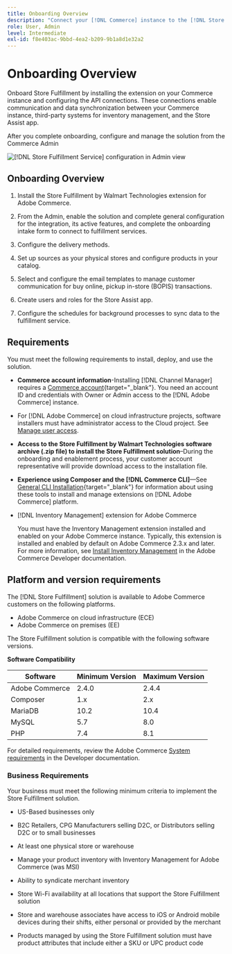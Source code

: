 ```yaml
---
title: Onboarding Overview
description: "Connect your [!DNL Commerce] instance to the [!DNL Store Fulfillment Manager] service by completing a few onboarding steps."
role: User, Admin
level: Intermediate
exl-id: f8e403ac-9bbd-4ea2-b209-9b1a8d1e32a2
---
```

# Onboarding Overview

Onboard Store Fulfillment by installing the extension on your Commerce instance and configuring the API connections. These connections enable communication and data synchronization between your Commerce instance, third-party systems for inventory management, and the Store Assist app.

After you complete onboarding, configure and manage the solution from the Commerce Admin

![[!DNL Store Fulfillment Service] configuration in Admin view](assets/store-fulfillment-admin-home.png)

## Onboarding Overview

1. Install the Store Fulfillment by Walmart Technologies extension for Adobe Commerce.

1. From the Admin, enable the solution and complete general configuration for the integration, its active features, and complete the onboarding intake form to connect to fulfillment services.

1. Configure the delivery methods.

1. Set up sources as your physical stores and configure products in your catalog.

1. Select and configure the email templates to manage customer communication for buy online, pickup in-store (BOPIS) transactions.

1. Create users and roles for the Store Assist app.

1. Configure the schedules for background processes to sync data to the fulfillment service.

## Requirements

You must meet the following requirements to install, deploy, and use the solution.

* **Commerce account information**-Installing [!DNL Channel Manager] requires a [Commerce account](https://docs.magento.com/user-guide/magento/magento-account.html){target="_blank"}. You need an account ID and credentials with Owner or Admin access to the [!DNL Adobe Commerce] instance.

* For [!DNL Adobe Commerce] on cloud infrastructure projects, software installers must have administrator access to the Cloud project. See [Manage user access](https://devdocs.magento.com/cloud/project/user-admin.html).

* **Access to the Store Fulfillment by Walmart Technologies software archive (.zip file) to install the Store Fulfillment solution**–During the onboarding and enablement process, your customer account representative will provide download access to the installation file.

* **Experience using Composer and the [!DNL Commerce CLI]**—See [General CLI Installation](https://devdocs.magento.com/extensions/install/){target="_blank"} for information about using these tools to install and manage extensions on [!DNL Adobe Commerce] platform.

* [!DNL Inventory Management] extension for Adobe Commerce

   You must have the Inventory Management extension installed and enabled on your Adobe Commerce instance. Typically, this extension is installed and enabled by default on Adobe Commerce 2.3.x and later. For more information, see [Install Inventory Management](https://devdocs.magento.com/extensions/inventory-management/) in the Adobe Commerce Developer documentation.

## Platform and version requirements

The [!DNL Store Fulfillment] solution is available to Adobe Commerce customers on the following platforms.

* Adobe Commerce on cloud infrastructure (ECE)
* Adobe Commerce on premises (EE)

The Store Fulfillment solution is compatible with the following software versions.

**Software Compatibility**

| **Software**   | **Minimum Version** | **Maximum Version** |
|----------------|---------------------|---------------------|
| Adobe Commerce | 2.4.0               | 2.4.4               |
| Composer       | 1.x                 | 2.x                 |
| MariaDB        | 10.2                | 10.4                |
| MySQL          | 5.7                 | 8.0                 |
| PHP            | 7.4                 | 8.1                 |

For detailed requirements, review the Adobe Commerce [System requirements](https://devdocs.magento.com/guides/v2.4/install-gde/system-requirements.html) in the Developer documentation.

### Business Requirements

Your business must meet the following minimum criteria to implement the Store Fulfillment solution.

* US-Based businesses only

* B2C Retailers, CPG Manufacturers selling D2C, or Distributors selling D2C or to small businesses

* At least one physical store or warehouse

* Manage your product inventory with Inventory Management for Adobe Commerce (was MSI)

* Ability to syndicate merchant inventory

* Store Wi-Fi availability at all locations that support the Store Fulfillment solution

* Store and warehouse associates have access to iOS or Android mobile devices during their shifts, either personal or provided by the merchant

* Products managed by using the Store Fulfillment solution must have product attributes that include either a SKU or UPC product code
